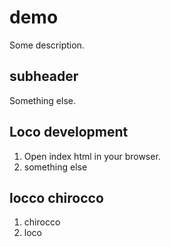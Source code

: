 # demo

Some description.

## subheader

Something else.

## Loco development

1. Open index html in your browser.
2. something else

## locco chirocco

1. chirocco
2. loco